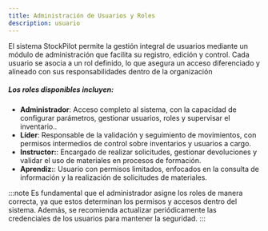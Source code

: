 ```yaml
---
title: Administración de Usuarios y Roles
description: usuario
---
```


El sistema StockPilot permite la gestión integral de usuarios mediante un módulo de administración que facilita su registro, edición y control. Cada usuario se asocia a un rol definido, lo que asegura un acceso diferenciado y alineado con sus responsabilidades dentro de la organización

##### Los roles disponibles incluyen:

- **Administrador**: Acceso completo al sistema, con la capacidad de configurar parámetros, gestionar usuarios, roles y supervisar el inventario..
- **Líder**: Responsable de la validación y seguimiento de movimientos, con permisos intermedios de control sobre inventarios y usuarios a cargo.
- **Instructor:**: Encargado de realizar solicitudes, gestionar devoluciones y validar el uso de materiales en procesos de formación.
- **Aprendiz:**: Usuario con permisos limitados, enfocados en la consulta de información y la realización de solicitudes de materiales.

:::note
Es fundamental que el administrador asigne los roles de manera correcta, ya que estos determinan los permisos y accesos dentro del sistema. Además, se recomienda actualizar periódicamente las credenciales de los usuarios para mantener la seguridad.
:::
